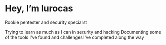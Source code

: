 <H1>Hey, I’m lurocas</H1>

Rookie pentester and security specialist

Trying to learn as much as I can in security and hacking
Documenting some of the tools I've found and challenges I've completed along the way

<!---
lurocas/lurocas is a ✨ special ✨ repository because its `README.md` (this file) appears on your GitHub profile.
You can click the Preview link to take a look at your changes.
--->
